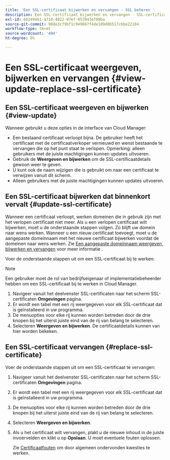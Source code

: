 ```yaml
---
title: 'Een SSL-certificaat bijwerken en vervangen - SSL beheren '
description: Een SSL-certificaat bijwerken en vervangen - SSL-certificaten beheren
exl-id: 662494b1-a710-4822-97ef-057043ef89ba
source-git-commit: 90de3cf9bf1c949667f4de109d0b517c6be22184
workflow-type: tm+mt
source-wordcount: '404'
ht-degree: 0%

---
```


# Een SSL-certificaat weergeven, bijwerken en vervangen  {#view-update-replace-ssl-certificate}

## Een SSL-certificaat weergeven en bijwerken {#view-update}

Wanneer gebruikt u deze opties in de interface van Cloud Manager:

* Een bestaand certificaat verloopt bijna. De gebruiker heeft het certificaat met de certificaatverkoper vernieuwd en wenst bestaande te vervangen die op het punt staat te verlopen. Opmerking: alleen gebruikers met de juiste machtigingen kunnen updates uitvoeren.
* Gebruik de **Weergeven en bijwerken** om de SSL-certificaatdetails gewoon weer te geven.
* U kunt ook de naam wijzigen die is gebruikt om naar een certificaat te verwijzen vanuit dit scherm.
* Alleen gebruikers met de juiste machtigingen kunnen updates uitvoeren.


## Een SSL-certificaat bijwerken dat binnenkort vervalt {#update-ssl-certificate}

Wanneer een certificaat verloopt, werken domeinen die in gebruik zijn met het verlopen certificaat niet meer. Als u een verlopen certificaat wilt bijwerken, moet u de onderstaande stappen volgen. Zo blijft uw domein naar wens werken. Wanneer u een nieuw certificaat toevoegt, moet u de aangepaste domeinnaam met het nieuwe certificaat bijwerken voordat de domeinen naar wens werken. Zie [Een aangepaste domeinnaam weergeven, bijwerken en vervangen](/help/implementing/cloud-manager/custom-domain-names/view-update-replace-custom-domain-name.md) voor meer informatie .

Voer de onderstaande stappen uit om een SSL-certificaat bij te werken:

>[!NOTE]
>Een gebruiker moet de rol van bedrijfseigenaar of implementatiebeheerder hebben om een SSL-certificaat bij te werken in Cloud Manager.

1. Navigeer vanuit het deelvenster SSL-certificaten naar het scherm SSL-certificaten **Omgevingen** pagina.
1. Er wordt een tabel met een rij weergegeven voor elk SSL-certificaat dat is geïnstalleerd in uw programma.
1. De menuopties voor elke rij kunnen worden betreden door de drie knopen bij het uiterst juiste eind van de rij van belang te selecteren.
1. Selecteren **Weergeven en bijwerken**. De certificaatdetails kunnen van hier worden bekeken.

## Een SSL-certificaat vervangen {#replace-ssl-certificate}

Voer de onderstaande stappen uit om een SSL-certificaat te vervangen:

1. Navigeer vanuit het deelvenster SSL-certificaten naar het scherm SSL-certificaten **Omgevingen** pagina.
1. Er wordt een tabel met een rij weergegeven voor elk SSL-certificaat dat is geïnstalleerd in uw programma.
1. De menuopties voor elke rij kunnen worden betreden door de drie knopen bij het uiterst juiste eind van de rij van belang te selecteren.
1. Selecteren **Weergeven en bijwerken**.
1. Als u het certificaat wilt vervangen, plakt u de nieuwe inhoud in de juiste invoervelden en klikt u op **Opslaan**. U moet eventuele fouten oplossen.

   Zie [Certificaatfouten](/help/implementing/cloud-manager/managing-ssl-certifications/add-ssl-certificate.md#certificate-error) om door algemeen ondervonden kwesties te werken.
